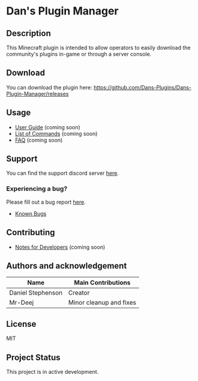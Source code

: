 # Dan's Plugin Manager

## Description
This Minecraft plugin is intended to allow operators to easily download the community's plugins in-game or through a server console.

## Download
You can download the plugin here:
https://github.com/Dans-Plugins/Dans-Plugin-Manager/releases

## Usage
- [User Guide](https://github.com/Dans-Plugins/Dans-Plugin-Manager/wiki/Guide) (coming soon)
- [List of Commands](https://github.com/Dans-Plugins/Dans-Plugin-Manager/wiki/Commands) (coming soon)
- [FAQ](https://github.com/Dans-Plugins/Dans-Plugin-Manager/wiki/FAQ) (coming soon)

## Support
You can find the support discord server [here](https://discord.gg/xXtuAQ2).

### Experiencing a bug?
Please fill out a bug report [here](https://github.com/Dans-Plugins/Dans-Plugin-Manager/issues?q=is%3Aissue+is%3Aopen+label%3Abug).

- [Known Bugs](https://github.com/Dans-Plugins/Dans-Plugin-Manager/issues?q=is%3Aopen+is%3Aissue+label%3Abug)

## Contributing
- [Notes for Developers](https://github.com/Dans-Plugins/Dans-Plugin-Manager/wiki/Developer-Notes) (coming soon)

## Authors and acknowledgement
Name | Main Contributions
------------ | -------------
Daniel Stephenson | Creator
Mr-Deej | Minor cleanup and fixes

## License
MIT

## Project Status
This project is in active development.
